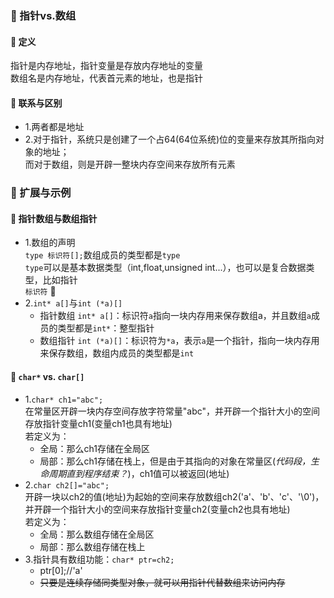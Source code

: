 ### 🐋 指针vs.数组
#### 🍎 定义
指针是内存地址，指针变量是存放内存地址的变量  
数组名是内存地址，代表首元素的地址，也是指针
#### 🍎 联系与区别
* 1.两者都是地址
* 2.对于指针，系统只是创建了一个占64(64位系统)位的变量来存放其所指向对象的地址；  
而对于数组，则是开辟一整块内存空间来存放所有元素  
### 🐋 扩展与示例
#### 🍎 指针数组与数组指针
* 1.数组的声明  
`type 标识符[];`数组成员的类型都是`type`  
`type`可以是基本数据类型（int,float,unsigned int...），也可以是复合数据类型，比如指针  
`标识符` 🐒  
* 2.`int* a[]`与`int (*a)[]`
  * 指针数组 `int* a[]`：标识符`a`指向一块内存用来保存数组a，并且数组`a`成员的类型都是`int*`：整型指针  
  * 数组指针 `int (*a)[]`：标识符为`*a`，表示`a`是一个指针，指向一块内存用来保存数组，数组内成员的类型都是`int`  
#### 🍎 `char*` vs. `char[]`
* 1.`char* ch1="abc";`  
在常量区开辟一块内存空间存放字符常量"abc"，并开辟一个指针大小的空间存放指针变量ch1(变量ch1也具有地址)  
若定义为：  
  * 全局：那么ch1存储在全局区  
  * 局部：那么ch1存储在栈上，但是由于其指向的对象在常量区(*代码段，生命周期直到程序结束？*)，ch1值可以被返回(地址)    
* 2.`char ch2[]="abc";`  
开辟一块以ch2的值(地址)为起始的空间来存放数组ch2('a'、'b'、'c'、'\0')，并开辟一个指针大小的空间来存放指针变量ch2(变量ch2也具有地址)  
若定义为：  
  * 全局：那么数组存储在全局区  
  * 局部：那么数组存储在栈上  
* 3.指针具有数组功能：`char* ptr=ch2;`
  * ptr[0];//'a'  
  * ~~只要是连续存储同类型对象，就可以用指针代替数组来访问内存~~
